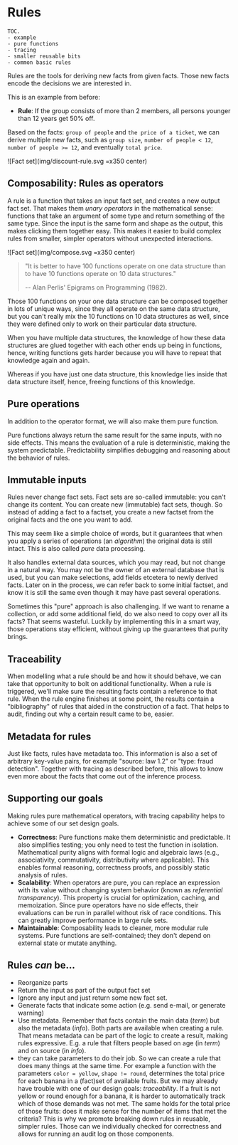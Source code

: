 # Rules

```
TOC.
- example
- pure functions
- tracing
- smaller reusable bits
- common basic rules
```

Rules are the tools for deriving new facts from given facts. Those new facts encode the decisions we are interested in.

This is an example from before:

- **Rule**: If the group consists of more than 2 members, all persons younger than 12 years get 50% off.

Based on the facts: `group of people` and `the price of a ticket`, we can derive multiple new facts, such as `group size`, `number of people < 12`, `number of people >= 12`, and eventually `total price`.

![Fact set](img/discount-rule.svg =x350 center)

## Composability: Rules as operators

A rule is a function that takes an input fact set, and creates a new output fact set. That makes them *unary operators* in the mathematical sense: functions that take an argument of some type and return something of the same type. Since the input is the same form and shape as the output, this makes clicking them together easy. This makes it easier to build complex rules from smaller, simpler operators without unexpected interactions.

![Fact set](img/compose.svg =x350 center)

> "It is better to have 100 functions operate on one data structure than to have 10 functions operate on 10 data structures."
>
> -- Alan Perlis' Epigrams on Programming (1982).

Those 100 functions on your one data structure can be composed together in lots of unique ways, since they all operate on the same data structure, but you can't really mix the 10 functions on 10 data structures as well, since they were defined only to work on their particular data structure.

When you have multiple data structures, the knowledge of how these data structures are glued together with each other ends up being in functions, hence, writing functions gets harder because you will have to repeat that knowledge again and again.

Whereas if you have just one data structure, this knowledge lies inside that data structure itself, hence, freeing functions of this knowledge.

## Pure operations

In addition to the operator format, we will also make them pure function.

Pure functions always return the same result for the same inputs, with no side effects.
This means the evaluation of a rule is deterministic, making the system predictable. Predictability simplifies debugging and reasoning about the behavior of rules.

## Immutable inputs

Rules never change fact sets. Fact sets are so-called immutable: you can't change its content.
You can create new (immutable) fact sets, though. So instead of adding a fact to a factset, you create
a new factset from the original facts and the one you want to add.

This may seem like a simple choice of words, but it guarantees that when you apply a series of operations (an *algorithm*)
the original data is still intact. This is also called *pure* data processing.

It also handles external data sources, which you may read, but not change in a natural way. You may not be the owner of
an external database that is used, but you can make selections, add fields etcetera to newly derived facts. Later on in the process, we can refer back to some initial factset, and know it is still the same even though it may have past several operations.

Sometimes this "pure" approach is also challenging. If we want to rename a collection, or add some additional field, do we also need to copy over all its facts?
That seems wasteful. Luckily by implementing this in a smart way, those operations stay efficient, without giving up the guarantees that purity brings.

## Traceability

When modelling what a rule should be and how it should behave, we can take that opportunity to bolt on additional functionality. When a rule is triggered, we'll make sure the resulting facts contain a reference to that rule. When the rule engine finishes at some point, the results contain a "bibliography" of rules that aided in the construction of a fact. That helps to audit, finding out why a certain result came to be, easier.

## Metadata for rules

Just like facts, rules have metadata too. This information is also a set of arbitrary key-value pairs, for example "source: law 1.2" or "type: fraud detection". Together with tracing as described before, this allows to know even more about the facts that come out of the inference process.

## Supporting our goals

Making rules pure mathematical operators, with tracing capability helps to achieve some of our set design goals.

- **Correctness**: Pure functions make them deterministic and predictable. It also simplifies testing; you only need to test the function in isolation. Mathematical purity aligns with formal logic and algebraic laws (e.g., associativity, commutativity, distributivity where applicable). This enables formal reasoning, correctness proofs, and possibly static analysis of rules.
- **Scalability**: When operators are pure, you can replace an expression with its value without changing system behavior (known as *referential transparency*). This property is crucial for optimization, caching, and memoization. Since pure operators have no side effects, their evaluations can be run in parallel without risk of race conditions. This can greatly improve performance in large rule sets.
- **Maintainable**: Composability leads to cleaner, more modular rule systems. Pure functions are self-contained; they don't depend on external state or mutate anything.





## Rules *can* be...


- Reorganize parts
- Return the input as part of the output fact set
- Ignore any input and just return some new fact set.
- Generate facts that indicate some action (e.g. send e-mail, or generate warning)
- Use metadata. Remember that facts contain the main data (*term*) but also the metadata (*info*). Both parts are available when creating a rule. That means metadata can be part of the logic to create a result, making rules expressive. E.g. a rule that filters people based on age (in *term*) and on source (in *info*).
- they can take parameters to do their job. So we can create a rule that does many things at the same time. For example a function with the parameters `color = yellow`, `shape != round`, determines the total price for each banana in a (fact)set of available fruits. But we may already have trouble with one of our design goals: *traceability*. If a fruit is not yellow or round enough for a banana, it is harder to automatically track which of those demands was not met. The same holds for the total price of those fruits: does it make sense for the number of items that met the criteria?
  This is why we promote breaking down rules in reusable, simpler rules. Those can we individually checked for correctness and allows for running an audit log on those components.


